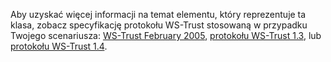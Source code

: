 Aby uzyskać więcej informacji na temat elementu, który reprezentuje ta klasa, zobacz specyfikację protokołu WS-Trust stosowaną w przypadku Twojego scenariusza: [WS-Trust February 2005](http://schemas.xmlsoap.org/ws/2005/02/trust/), [protokołu WS-Trust 1.3](https://docs.oasis-open.org/ws-sx/ws-trust/200512/ws-trust-1.3-os.html), lub [protokołu WS-Trust 1.4](https://docs.oasis-open.org/ws-sx/ws-trust/v1.4/os/ws-trust-1.4-spec-os.html).
